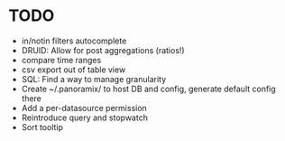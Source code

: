 # TODO
* in/notin filters autocomplete
* DRUID: Allow for post aggregations (ratios!)
* compare time ranges
* csv export out of table view
* SQL: Find a way to manage granularity
* Create ~/.panoramix/ to host DB and config, generate default config there
* Add a per-datasource permission
* Reintroduce query and stopwatch
* Sort tooltip
